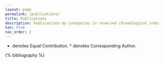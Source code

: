 ```yaml
---
layout: page
permalink: /publications/
title: Publications
description: Publications by categories in reversed chronological order.
nav: true
nav_order: 2
---
```


<!-- _pages/publications.md -->

<!-- Bibsearch Feature -->

* denotes Equal Contribution. † denotes Corresponding Author.

<div class="publications">

{% bibliography %}

</div>
